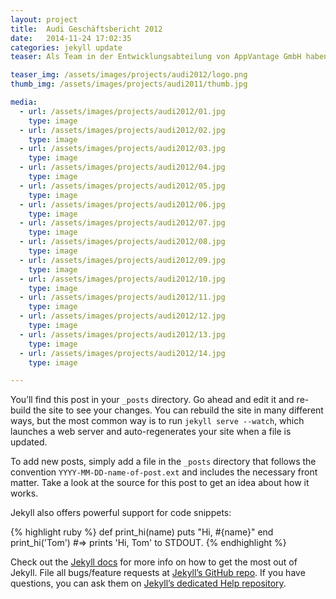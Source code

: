 ```yaml
---
layout: project
title:  Audi Geschäftsbericht 2012
date:   2014-11-24 17:02:35
categories: jekyll update
teaser: Als Team in der Entwicklungsabteilung von AppVantage GmbH haben wir zusammen mehrere Apps für den Kunden Audi entwickelt. Dazu zählen zum einen der Audi A1 e-Katalog sowie die Geschäftsberichte 2012 und 2012.

teaser_img: /assets/images/projects/audi2012/logo.png
thumb_img: /assets/images/projects/audi2011/thumb.jpg

media:
  - url: /assets/images/projects/audi2012/01.jpg
    type: image
  - url: /assets/images/projects/audi2012/02.jpg
    type: image
  - url: /assets/images/projects/audi2012/03.jpg
    type: image
  - url: /assets/images/projects/audi2012/04.jpg
    type: image
  - url: /assets/images/projects/audi2012/05.jpg
    type: image           
  - url: /assets/images/projects/audi2012/06.jpg
    type: image
  - url: /assets/images/projects/audi2012/07.jpg
    type: image
  - url: /assets/images/projects/audi2012/08.jpg
    type: image
  - url: /assets/images/projects/audi2012/09.jpg
    type: image
  - url: /assets/images/projects/audi2012/10.jpg
    type: image
  - url: /assets/images/projects/audi2012/11.jpg
    type: image
  - url: /assets/images/projects/audi2012/12.jpg
    type: image
  - url: /assets/images/projects/audi2012/13.jpg
    type: image
  - url: /assets/images/projects/audi2012/14.jpg
    type: image

---
```

You’ll find this post in your `_posts` directory. Go ahead and edit it and re-build the site to see your changes. You can rebuild the site in many different ways, but the most common way is to run `jekyll serve --watch`, which launches a web server and auto-regenerates your site when a file is updated.

To add new posts, simply add a file in the `_posts` directory that follows the convention `YYYY-MM-DD-name-of-post.ext` and includes the necessary front matter. Take a look at the source for this post to get an idea about how it works.

Jekyll also offers powerful support for code snippets:

{% highlight ruby %}
def print_hi(name)
  puts "Hi, #{name}"
end
print_hi('Tom')
#=> prints 'Hi, Tom' to STDOUT.
{% endhighlight %}

Check out the [Jekyll docs][jekyll] for more info on how to get the most out of Jekyll. File all bugs/feature requests at [Jekyll’s GitHub repo][jekyll-gh]. If you have questions, you can ask them on [Jekyll’s dedicated Help repository][jekyll-help].

[jekyll]:      http://jekyllrb.com
[jekyll-gh]:   https://github.com/jekyll/jekyll
[jekyll-help]: https://github.com/jekyll/jekyll-help
